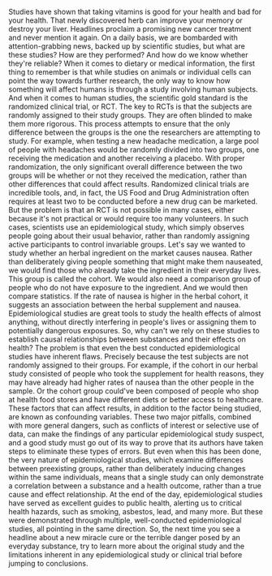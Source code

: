 
Studies have shown that
taking vitamins is good for your health
and bad for your health.
That newly discovered herb can improve your memory
or destroy your liver.
Headlines proclaim a promising new cancer treatment
and never mention it again.
On a daily basis,
we are bombarded with attention-grabbing news,
backed up by scientific studies,
but what are these studies?
How are they performed?
And how do we know whether they&#39;re reliable?
When it comes to dietary or medical information,
the first thing to remember
is that while studies on animals or individual cells
can point the way towards further research,
the only way to know how something will affect humans
is through a study involving human subjects.
And when it comes to human studies,
the scientific gold standard is
the randomized clinical trial, or RCT.
The key to RCTs is that the subjects are randomly assigned
to their study groups.
They are often blinded to make them more rigorous.
This process attempts to ensure
that the only difference between the groups
is the one the researchers are attempting to study.
For example,
when testing a new headache medication,
a large pool of people with headaches
would be randomly divided into two groups,
one receiving the medication
and another receiving a placebo.
With proper randomization,
the only significant overall difference
between the two groups
will be whether or not they received the medication,
rather than other differences that could affect results.
Randomized clinical trials are incredible tools,
and, in fact, the US Food and Drug Administration
often requires at least two to be conducted
before a new drug can be marketed.
But the problem is that an RCT is not possible
in many cases,
either because it&#39;s not practical
or would require too many volunteers.
In such cases,
scientists use an epidemiological study,
which simply observes people going about their usual behavior,
rather than randomly assigning active participants
to control invariable groups.
Let&#39;s say we wanted to study
whether an herbal ingredient on the market
causes nausea.
Rather than deliberately giving people something
that might make them nauseated,
we would find those who already take the ingredient
in their everyday lives.
This group is called the cohort.
We would also need a comparison group
of people who do not have exposure to the ingredient.
And we would then compare statistics.
If the rate of nausea is higher in the herbal cohort,
it suggests an association
between the herbal supplement and nausea.
Epidemiological studies are great tools
to study the health effects of almost anything,
without directly interfering in people&#39;s lives
or assigning them to potentially dangerous exposures.
So, why can&#39;t we rely on these studies
to establish causal relationships
between substances and their effects on health?
The problem is
that even the best conducted epidemiological studies
have inherent flaws.
Precisely because the test subjects
are not randomly assigned to their groups.
For example, if the cohort in our herbal study
consisted of people who took the supplement
for health reasons,
they may have already had higher rates of nausea
than the other people in the sample.
Or the cohort group could&#39;ve been composed of
people who shop at health food stores
and have different diets
or better access to healthcare.
These factors that can affect results,
in addition to the factor being studied,
are known as confounding variables.
These two major pitfalls,
combined with more general dangers,
such as conflicts of interest or selective use of data,
can make the findings of any particular epidemiological study suspect,
and a good study must go out of its way
to prove that its authors have taken steps
to eliminate these types of errors.
But even when this has been done,
the very nature of epidemiological studies,
which examine differences between preexisting groups,
rather than deliberately inducing changes within the same individuals,
means that a single study
can only demonstrate a correlation
between a substance and a health outcome,
rather than a true cause and effect relationship.
At the end of the day,
epidemiological studies have served as excellent guides to public health,
alerting us to critical health hazards,
such as smoking, asbestos, lead, and many more.
But these were demonstrated through
multiple, well-conducted epidemiological studies,
all pointing in the same direction.
So, the next time you see a headline
about a new miracle cure
or the terrible danger posed by an everyday substance,
try to learn more about the original study
and the limitations inherent in any epidemiological study or clinical trial
before jumping to conclusions.
